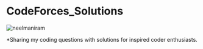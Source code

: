 # CodeForces_Solutions
<p align="left"> <img src="https://komarev.com/ghpvc/?username=neelmaniram&label=Profile%20views&base=2288&color=0e75b6&style=flat" alt="neelmaniram" /> </p>


*Sharing my coding questions with solutions for inspired coder enthusiasts.
